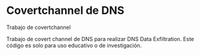 # Covertchannel de DNS
Trabajo de covertchannel

Trabajo de covert channel de DNS para realizar DNS Data Exfiltration. Este código es solo para uso educativo o de investigación.
